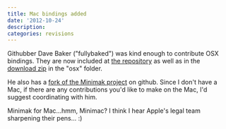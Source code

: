 ```yaml
---
title: Mac bindings added
date: '2012-10-24'
description:
categories: revisions
---
```


Githubber Dave Baker ("fullybaked") was kind enough to contribute OSX
bindings.  They are now included at [the repository] as well as in the
[download zip] in the "osx" folder.

He also has a [fork of the Minimak project] on github.  Since I don't have
a Mac, if there are any contributions you'd like to make on the Mac, I'd
suggest coordinating with him.

Minimak for Mac...hmm, Minimac?  I think I hear Apple's legal team
sharpening their pens... :)

[the repository]: https://github.com/lilleyt/minimak
[download zip]: https://github.com/downloads/lilleyt/minimak/minimak.zip
[fork of the Minimak project]: https://github.com/fullybaked/minimak
